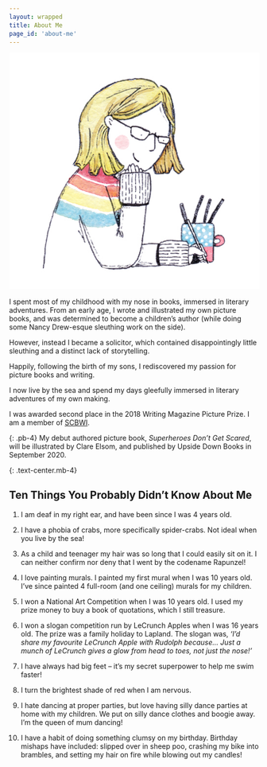 ```yaml
---
layout: wrapped
title: About Me
page_id: 'about-me'
---
```

<picture class="background">
  <source srcset="/assets/images/kate-thompson-photo.webp" type="image/webp">
  <source srcset="/assets/images/kate-thompson-photo.jpg" type="image/jpeg">
  <img src="/assets/images/kate-thompson-photo.jpg" alt="Kate Thompson" class="float-left pl-0 col-md-3 col-6">
</picture>

I spent most of my childhood with my nose in books, immersed in literary adventures. From an early age, I wrote and illustrated my own picture books, and was determined to become a children’s author (while doing some Nancy Drew-esque sleuthing work on the side).

However, instead I became a solicitor, which contained disappointingly little sleuthing and a distinct lack of storytelling.

Happily, following the birth of my sons, I rediscovered my passion for picture books and writing.

I now live by the sea and spend my days gleefully immersed in literary adventures of my own making.

I was awarded second place in the 2018 Writing Magazine Picture Prize. I am a member of <a href="https://www.scbwi.org/" title="Society of Children's Book Writers and Illustrators">SCBWI</a>.

{: .pb-4}
My debut authored picture book, _Superheroes Don’t Get Scared_, will be illustrated by Clare Elsom, and published by Upside Down Books in September 2020.

{: .text-center.mb-4}
## Ten Things You Probably Didn’t Know About Me

1.  I am deaf in my right ear, and have been since I was 4 years old.

2.  I have a phobia of crabs, more specifically spider-crabs. Not ideal when you live by the sea!

3.  As a child and teenager my hair was so long that I could easily sit on it. I can neither confirm nor deny that I went by the codename Rapunzel!

4.  I love painting murals. I painted my first mural when I was 10 years old. I’ve since painted 4 full-room (and one ceiling) murals for my children.

5.  I won a National Art Competition when I was 10 years old. I used my prize money to buy a book of quotations, which I still treasure.

6.  I won a slogan competition run by LeCrunch Apples when I was 16 years old. The prize was a family holiday to Lapland. The slogan was, _‘I’d share my favourite LeCrunch Apple with Rudolph because… Just a munch of LeCrunch gives a glow from head to toes, not just the nose!’_

7.  I have always had big feet – it’s my secret superpower to help me swim faster!

8.  I turn the brightest shade of red when I am nervous.

9.  I hate dancing at proper parties, but love having silly dance parties at home with my children. We put on silly dance clothes and boogie away. I’m the queen of mum dancing!

10. I have a habit of doing something clumsy on my birthday. Birthday mishaps have included: slipped over in sheep poo, crashing my bike into brambles, and setting my hair on fire while blowing out my candles!

